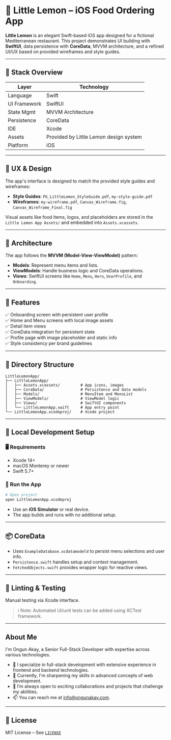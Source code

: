# 🍋 Little Lemon – iOS Food Ordering App

**Little Lemon** is an elegant Swift-based iOS app designed for a fictional Mediterranean restaurant. This project demonstrates UI building with **SwiftUI**, data persistence with **CoreData**, MVVM architecture, and a refined UI/UX based on provided wireframes and style guides.

---

## 🧱 Stack Overview

| Layer         | Technology                  |
|--------------|------------------------------|
| Language      | Swift                        |
| UI Framework  | SwiftUI                     |
| State Mgmt    | MVVM Architecture            |
| Persistence   | CoreData                     |
| IDE           | Xcode                        |
| Assets        | Provided by Little Lemon design system |
| Platform      | iOS                          |

---

## 🎨 UX & Design

The app's interface is designed to match the provided style guides and wireframes:

- **Style Guides**: `PG_LittleLemon_StyleGuide.pdf`, `my-style-guide.pdf`
- **Wireframes**: `my-wireframe.pdf`, `Canvas_Wireframe.fig`, `Canvas_Wireframe_Final.fig`

Visual assets like food items, logos, and placeholders are stored in the `Little Lemon App Assets/` and embedded into `Assets.xcassets`.

---

## 🔐 Architecture

The app follows the **MVVM (Model-View-ViewModel)** pattern:

- **Models**: Represent menu items and lists.
- **ViewModels**: Handle business logic and CoreData operations.
- **Views**: SwiftUI screens like `Home`, `Menu`, `Hero`, `UserProfile`, and `Onboarding`.

---

## 🧪 Features

✅ Onboarding screen with persistent user profile  
✅ Home and Menu screens with local image assets  
✅ Detail item views  
✅ CoreData integration for persistent state  
✅ Profile page with image placeholder and static info  
✅ Style consistency per brand guidelines

---

## 📁 Directory Structure

```
LittleLemonApp/
├── LittleLemonApp/
│   ├── Assets.xcassets/         # App icons, images
│   ├── CoreData/                # Persistence and data models
│   ├── Models/                  # MenuItem and MenuList
│   ├── ViewModels/              # ViewModel logic
│   ├── Views/                   # SwiftUI components
│   └── LittleLemonApp.swift     # App entry point
└── LittleLemonApp.xcodeproj/    # Xcode project
```

---

## 🧰 Local Development Setup

### 🖥 Requirements

- Xcode 14+  
- macOS Monterey or newer  
- Swift 5.7+

### 🚀 Run the App

```bash
# Open project
open LittleLemonApp.xcodeproj
```

- Use an **iOS Simulator** or real device.
- The app builds and runs with no additional setup.

---

## 📦 CoreData

- Uses `ExampleDatabase.xcdatamodeld` to persist menu selections and user info.
- `Persistence.swift` handles setup and context management.
- `FetchedObjects.swift` provides wrapper logic for reactive views.

---

## 🧪 Linting & Testing

Manual testing via Xcode interface.

> ℹ️ Note: Automated UI/unit tests can be added using XCTest framework.

---

## About Me

I'm Ongun Akay, a Senior Full-Stack Developer with expertise across various technologies.

- 👀 I specialize in full-stack development with extensive experience in frontend and backend technologies.
- 🌱 Currently, I'm sharpening my skills in advanced concepts of web development.
- 💞️ I’m always open to exciting collaborations and projects that challenge my abilities.
- 📫 You can reach me at [info@ongunakay.com](mailto:info@ongunakay.com).

---

## 📄 License

MIT License – See [`LICENSE`](./LICENSE)
